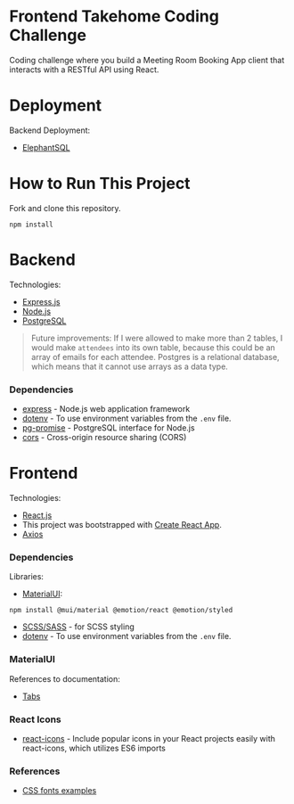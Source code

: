 # Frontend Takehome Coding Challenge

Coding challenge where you build a Meeting Room Booking App client that interacts with a RESTful API using React.

# Deployment
Backend Deployment:
- [ElephantSQL](https://www.elephantsql.com/)

# How to Run This Project
Fork and clone this repository.
```
npm install
```

# Backend

Technologies: 
- [Express.js](https://expressjs.com)
- [Node.js](https://nodejs.org/en/docs)
- [PostgreSQL](https://www.postgresql.org/)


 > Future improvements:
    If I were allowed to make more than 2 tables, I would make `attendees` into its own table, because this could be an array of emails for each attendee. Postgres is a relational database, which means that it cannot use arrays as a data type.
 
### Dependencies
- [express](https://expressjs.com) - Node.js web application framework
- [dotenv](https://www.npmjs.com/package/dotenv) - To use environment variables from the `.env` file.
- [pg-promise](https://www.npmjs.com/package/pg-promise) - PostgreSQL interface for Node.js
- [cors](https://www.npmjs.com/package/cors) - Cross-origin resource sharing (CORS)

# Frontend

Technologies: 
- [React.js](https://react.dev)
- This project was bootstrapped with [Create React App](https://github.com/facebook/create-react-app).
- [Axios](https://axios-http.com/docs/intro)

### Dependencies
Libraries:
- [MaterialUI](https://mui.com/):
```
npm install @mui/material @emotion/react @emotion/styled
```
- [SCSS/SASS](https://sass-lang.com/install/) - for SCSS styling
- [dotenv](https://www.npmjs.com/package/dotenv) - To use environment variables from the `.env` file.

### MaterialUI
References to documentation:
- [Tabs](https://mui.com/material-ui/react-tabs/)

### React Icons
- [react-icons](https://react-icons.github.io/react-icons) - Include popular icons in your React projects easily with react-icons, which utilizes ES6 imports

### References
- [CSS fonts examples](https://www.w3.org/Style/Examples/007/fonts.en.html)